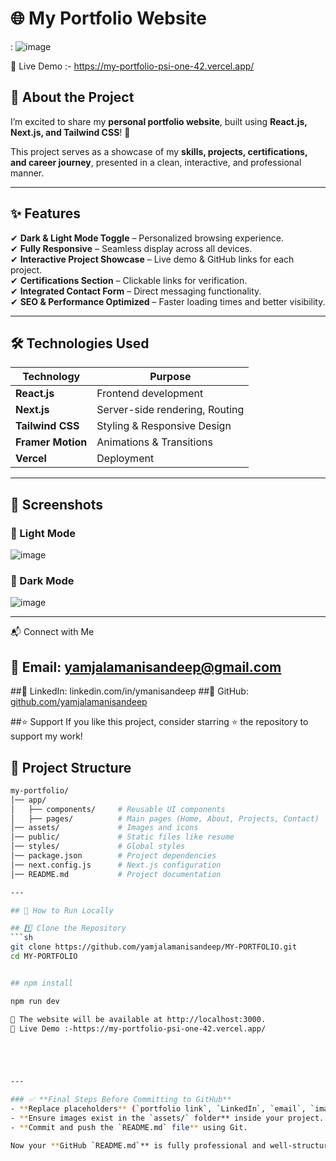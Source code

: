 # 🌐 My Portfolio Website  
 
: ![image](https://github.com/user-attachments/assets/70cccbba-d436-42d2-bd10-94a90dd1259f)















🔗 Live Demo :- https://my-portfolio-psi-one-42.vercel.app/

## 🚀 About the Project  
I’m excited to share my **personal portfolio website**, built using **React.js, Next.js, and Tailwind CSS**! 🚀  

This project serves as a showcase of my **skills, projects, certifications, and career journey**, presented in a clean, interactive, and professional manner.  

---

## ✨ Features    
✔ **Dark & Light Mode Toggle** – Personalized browsing experience.  
✔ **Fully Responsive** – Seamless display across all devices.  
✔ **Interactive Project Showcase** – Live demo & GitHub links for each project.  
✔ **Certifications Section** – Clickable links for verification.  
✔ **Integrated Contact Form** – Direct messaging functionality.  
✔ **SEO & Performance Optimized** – Faster loading times and better visibility.  

---

## 🛠️ Technologies Used  
| **Technology** | **Purpose** |
|--------------|------------|
| **React.js** | Frontend development |
| **Next.js** | Server-side rendering, Routing |
| **Tailwind CSS** | Styling & Responsive Design |
| **Framer Motion** | Animations & Transitions |
| **Vercel** | Deployment |

---

## 📸 Screenshots  

### 🔹 Light Mode  
![image](https://github.com/user-attachments/assets/8bfb0fe6-ae27-4f28-8a6f-14726e721d66)


### 🔹 Dark Mode  
![image](https://github.com/user-attachments/assets/c8c750e3-7058-4957-b789-9e365f2c66af)


---

📬 Connect with Me
## 📩 Email: yamjalamanisandeep@gmail.com
##🔗 LinkedIn: linkedin.com/in/ymanisandeep
##🐙 GitHub:[ github.com/yamjalamanisandeep](https://github.com/yamjalamanisandeep)

##⭐ Support
If you like this project, consider starring ⭐ the repository to support my work!


## 📂 Project Structure  
```bash
my-portfolio/
│── app/
│   ├── components/     # Reusable UI components
│   ├── pages/          # Main pages (Home, About, Projects, Contact)
│── assets/             # Images and icons
│── public/             # Static files like resume
│── styles/             # Global styles
│── package.json        # Project dependencies
│── next.config.js      # Next.js configuration
│── README.md           # Project documentation

---

## 🚀 How to Run Locally  

## 1️⃣ Clone the Repository  
```sh
git clone https://github.com/yamjalamanisandeep/MY-PORTFOLIO.git
cd MY-PORTFOLIO


## npm install

npm run dev

🔗 The website will be available at http://localhost:3000.
🔗 Live Demo :-https://my-portfolio-psi-one-42.vercel.app/





---

### ✅ **Final Steps Before Committing to GitHub**
- **Replace placeholders** (`portfolio link`, `LinkedIn`, `email`, `image paths`).  
- **Ensure images exist in the `assets/` folder** inside your project.  
- **Commit and push the `README.md` file** using Git.  

Now your **GitHub `README.md`** is fully professional and well-structured! 🚀🔥


